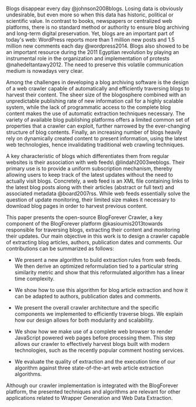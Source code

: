 Blogs disappear every day @johnson2008blogs. Losing data is obviously undesirable, but even more so when this data has historic, political or scientific value. In contrast to books, newspapers or centralized web platforms, there is no standard method or authority to ensure blog archiving and long-term digital preservation. Yet, blogs are an important part of today's web: WordPress reports more than 1 million new posts and 1.5 million new comments each day @wordpress2014. Blogs also showed to be an important resource during the 2011 Egyptian revolution by playing an instrumental role in the organization and implementation of protests @nahedeltantawy2012. The need to preserve this volatile communication medium is nowadays very clear.

Among the challenges in developing a blog archiving software is the design of a web crawler capable of automatically and efficiently traversing blogs to harvest their content. The sheer size of the blogosphere combined with an unpredictable publishing rate of new information call for a highly scalable system, while the lack of programmatic access to the complete blog content makes the use of automatic extraction techniques necessary. The variety of available blog publishing platforms offers a limited common set of properties that a crawler can exploit, further narrowed by the ever-changing structure of blog contents. Finally, an increasing number of blogs heavily rely on dynamically created content to present information, using the latest web technologies, hence invalidating traditional web crawling techniques.

A key characteristic of blogs which differentiates them from regular websites is their association with web feeds\ @lindahl2003weblogs. Their primary use is to provide a uniform subscription mechanism, thereby allowing users to keep track of the latest updates without the need to actually visit blogs. Concretely, a web feed is an XML file containing links to the latest blog posts along with their articles (abstract or full text) and associated metadata @board2007rss. While web feeds essentially solve the question of update monitoring, their limited size makes it necessary to download blog pages in order to harvest previous content.

This paper presents the open-source BlogForever Crawler, a key component of the BlogForever platform @kasioumis2013towards responsible for traversing blogs, extracting their content and monitoring their updates. Our main objective in this work is to design a crawler capable of extracting blog articles, authors, publication dates and comments. Our contributions can be summarized as follows:

  - We present a new algorithm to build extraction rules from web feeds. We then derive an optimized reformulation tied to a particular string similarity metric and show that this reformulated algorithm has a linear time complexity.
  
  - We show how to use this algorithm for blog article extraction and how it can be adapted to authors, publication dates and comments.
  
  - We present the overall crawler architecture and the specific components we implemented to efficiently traverse blogs. We explain how our design allows for both modularity and scalability.
  
  - We show how we make use of a complete web browser to render JavaScript powered web pages before processing them. This step allows our crawler to effectively harvest blogs built with modern technologies, such as the recently popular comment hosting services.
  
  - We evaluate the quality of extraction and the execution time of our algorithm against three state-of-the-art web article extraction algorithms.
  
Although our crawler implementation is integrated with the BlogForever platform, the presented techniques and algorithms are relevant for other applications related to Wrapper Generation and Web Data Extraction.
